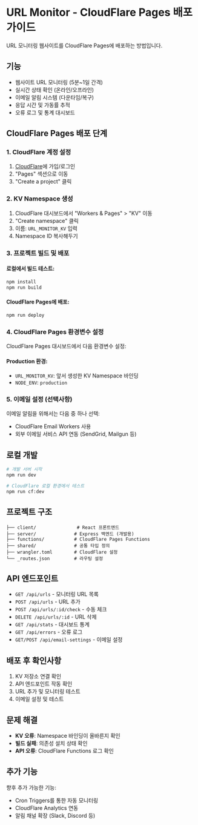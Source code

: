# URL Monitor - CloudFlare Pages 배포 가이드

URL 모니터링 웹사이트를 CloudFlare Pages에 배포하는 방법입니다.

## 기능
- 웹사이트 URL 모니터링 (5분~1일 간격)
- 실시간 상태 확인 (온라인/오프라인)
- 이메일 알림 시스템 (다운타임/복구)
- 응답 시간 및 가동률 추적
- 오류 로그 및 통계 대시보드

## CloudFlare Pages 배포 단계

### 1. CloudFlare 계정 설정
1. [CloudFlare](https://cloudflare.com)에 가입/로그인
2. "Pages" 섹션으로 이동
3. "Create a project" 클릭

### 2. KV Namespace 생성
1. CloudFlare 대시보드에서 "Workers & Pages" > "KV" 이동
2. "Create namespace" 클릭
3. 이름: `URL_MONITOR_KV` 입력
4. Namespace ID 복사해두기

### 3. 프로젝트 빌드 및 배포

#### 로컬에서 빌드 테스트:
```bash
npm install
npm run build
```

#### CloudFlare Pages에 배포:
```bash
npm run deploy
```

### 4. CloudFlare Pages 환경변수 설정
CloudFlare Pages 대시보드에서 다음 환경변수 설정:

#### Production 환경:
- `URL_MONITOR_KV`: 앞서 생성한 KV Namespace 바인딩
- `NODE_ENV`: `production`

### 5. 이메일 설정 (선택사항)
이메일 알림을 위해서는 다음 중 하나 선택:
- CloudFlare Email Workers 사용
- 외부 이메일 서비스 API 연동 (SendGrid, Mailgun 등)

## 로컬 개발

```bash
# 개발 서버 시작
npm run dev

# CloudFlare 로컬 환경에서 테스트
npm run cf:dev
```

## 프로젝트 구조

```
├── client/               # React 프론트엔드
├── server/              # Express 백엔드 (개발용)
├── functions/           # CloudFlare Pages Functions
├── shared/              # 공통 타입 정의
├── wrangler.toml        # CloudFlare 설정
└── _routes.json         # 라우팅 설정
```

## API 엔드포인트

- `GET /api/urls` - 모니터링 URL 목록
- `POST /api/urls` - URL 추가
- `POST /api/urls/:id/check` - 수동 체크
- `DELETE /api/urls/:id` - URL 삭제
- `GET /api/stats` - 대시보드 통계
- `GET /api/errors` - 오류 로그
- `GET/POST /api/email-settings` - 이메일 설정

## 배포 후 확인사항

1. KV 저장소 연결 확인
2. API 엔드포인트 작동 확인
3. URL 추가 및 모니터링 테스트
4. 이메일 설정 및 테스트

## 문제 해결

- **KV 오류**: Namespace 바인딩이 올바른지 확인
- **빌드 실패**: 의존성 설치 상태 확인
- **API 오류**: CloudFlare Functions 로그 확인

## 추가 기능

향후 추가 가능한 기능:
- Cron Triggers를 통한 자동 모니터링
- CloudFlare Analytics 연동
- 알림 채널 확장 (Slack, Discord 등)